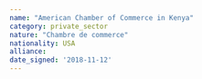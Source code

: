 ```yaml
---
name: "American Chamber of Commerce in Kenya"
category: private_sector
nature: "Chambre de commerce"
nationality: USA
alliance: 
date_signed: '2018-11-12'
---
```

    